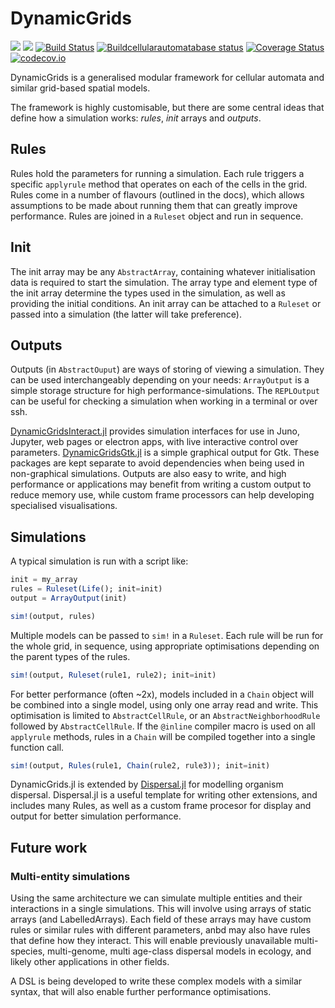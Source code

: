 # DynamicGrids

[![](https://img.shields.io/badge/docs-stable-blue.svg)](https://cesaraustralia.github.io/DynamicGrids.jl/stable)
[![](https://img.shields.io/badge/docs-dev-blue.svg)](https://cesaraustralia.github.io/DynamicGrids.jl/dev)
[![Build Status](https://travis-ci.org/cesaraustralia/DynamicGrids.jl.svg?branch=master)](https://travis-ci.org/cesaraustralia/DynamicGrids.jl) 
[![Buildcellularautomatabase status](https://ci.appveyor.com/api/projects/status/hgapxluxfsypvptc?svg=true)](https://ci.appveyor.com/project/rafaqz/dynamicgrids-jl)
[![Coverage Status](https://coveralls.io/repos/cesaraustralia/DynamicGrids.jl/badge.svg?branch=master&service=github)](https://coveralls.io/github/cesaraustralia/DynamicGrids.jl?branch=master) 
[![codecov.io](http://codecov.io/github/cesaraustralia/DynamicGrids.jl/coverage.svg?branch=master)](http://codecov.io/github/cesaraustralia/DynamicGrids.jl?branch=master)

DynamicGrids is a generalised modular framework for cellular automata and
similar grid-based spatial models.

The framework is highly customisable, but there are some central ideas that define
how a simulation works: *rules*, *init* arrays and *outputs*.

## Rules

Rules hold the parameters for running a simulation. Each rule triggers a
specific `applyrule` method that operates on each of the cells in the grid.
Rules come in a number of flavours (outlined in the docs), which allows
assumptions to be made about running them that can greatly improve performance.
Rules are joined in a `Ruleset` object and run in sequence.

## Init

The init array may be any `AbstractArray`, containing whatever initialisation
data is required to start the simulation. The array type and element type of the
init array determine the types used in the simulation, as well as providing the
initial conditions. An init array can be attached to a `Ruleset` or passed into
a simulation (the latter will take preference).

## Outputs 

Outputs (in `AbstractOuput`) are ways of storing of viewing a simulation. They
can be used interchangeably depending on your needs: `ArrayOutput` is a simple
storage structure for high performance-simulations. The `REPLOutput` can be useful
for checking a simulation when working in a terminal or over ssh.

[DynamicGridsInteract.jl](https://github.com/cesaraustralia/DynamicGridsInteract.jl)
provides simulation interfaces for use in Juno, Jupyter, web pages or electron
apps, with live interactive control over parameters.
[DynamicGridsGtk.jl](https://github.com/cesaraustralia/DynamicGridsGtk.jl) is a
simple graphical output for Gtk. These packages are kept separate to avoid
dependencies when being used in non-graphical simulations. Outputs are
also easy to write, and high performance or applications may benefit from
writing a custom output to reduce memory use, while custom frame processors can
help developing specialised visualisations.

## Simulations

A typical simulation is run with a script like:

```julia
init = my_array
rules = Ruleset(Life(); init=init)
output = ArrayOutput(init)

sim!(output, rules)
```

Multiple models can be passed to `sim!` in a `Ruleset`. Each rule will be run
for the whole grid, in sequence, using appropriate optimisations depending on
the parent types of the rules.

```julia
sim!(output, Ruleset(rule1, rule2); init=init)
```

For better performance (often ~2x), models included in a `Chain` object will be
combined into a single model, using only one array read and write. This
optimisation is limited to `AbstractCellRule`, or an `AbstractNeighborhoodRule`
followed by `AbstractCellRule`. If the `@inline` compiler macro is used on all
`applyrule` methods, rules in a `Chain` will be compiled together into a single
function call.

```julia
sim!(output, Rules(rule1, Chain(rule2, rule3)); init=init)
```

DynamicGrids.jl is extended by
[Dispersal.jl](https://github.com/cesaraustralia/Dispersal.jl) for modelling
organism dispersal. Dispersal.jl is a useful template for writing other
extensions, and includes many Rules, as well as a custom frame procesor for
display and output for better simulation performance.

## Future work

### Multi-entity simulations

Using the same architecture we can simulate multiple entities and their
interactions in a single simulations. This will involve using arrays of static
arrays (and LabelledArrays). Each field of these arrays may have custom rules or
similar rules with different parameters, anbd may also have rules that define
how they interact. This will enable previously unavailable multi-species,
multi-genome, multi age-class dispersal models in ecology, and likely other
applications in other fields. 

A DSL is being developed to write these complex models with a similar syntax,
that will also enable further performance optimisations.


